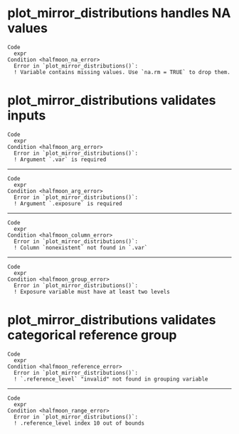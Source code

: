 # plot_mirror_distributions handles NA values

    Code
      expr
    Condition <halfmoon_na_error>
      Error in `plot_mirror_distributions()`:
      ! Variable contains missing values. Use `na.rm = TRUE` to drop them.

# plot_mirror_distributions validates inputs

    Code
      expr
    Condition <halfmoon_arg_error>
      Error in `plot_mirror_distributions()`:
      ! Argument `.var` is required

---

    Code
      expr
    Condition <halfmoon_arg_error>
      Error in `plot_mirror_distributions()`:
      ! Argument `.exposure` is required

---

    Code
      expr
    Condition <halfmoon_column_error>
      Error in `plot_mirror_distributions()`:
      ! Column `nonexistent` not found in `.var`

---

    Code
      expr
    Condition <halfmoon_group_error>
      Error in `plot_mirror_distributions()`:
      ! Exposure variable must have at least two levels

# plot_mirror_distributions validates categorical reference group

    Code
      expr
    Condition <halfmoon_reference_error>
      Error in `plot_mirror_distributions()`:
      ! `.reference_level` "invalid" not found in grouping variable

---

    Code
      expr
    Condition <halfmoon_range_error>
      Error in `plot_mirror_distributions()`:
      ! .reference_level index 10 out of bounds

